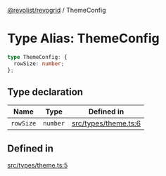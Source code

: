 [@revolist/revogrid](README.md) / ThemeConfig

# Type Alias: ThemeConfig

```ts
type ThemeConfig: {
  rowSize: number;
};
```

## Type declaration

| Name | Type | Defined in |
| ------ | ------ | ------ |
| `rowSize` | `number` | [src/types/theme.ts:6](https://github.com/revolist/revogrid/blob/aad859c5867a15f34f8919817adea85dcff4ee63/src/types/theme.ts#L6) |

## Defined in

[src/types/theme.ts:5](https://github.com/revolist/revogrid/blob/aad859c5867a15f34f8919817adea85dcff4ee63/src/types/theme.ts#L5)
